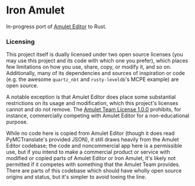 # Iron Amulet
In-progress port of [Amulet Editor](https://www.amuletmc.com/) to Rust.

### Licensing

This project itself is dually licensed under two open source licenses (you may use this project
and its code with which one you prefer), which places few limitations on how you use,
share, copy, or modify it, and so on. Additionally, many of its dependencies
and sources of inspiration or code (e.g. the awesome `quartz_nbt` and `rusty-leveldb`'s MCPE example)
are open source.

A notable exception is that Amulet Editor does place some substantial restrictions
on its usage and modification, which this project's licenses cannot and do not remove.
The [Amulet Team License 1.0.0](https://github.com/Amulet-Team/Amulet-NBT/blob/4.0/LICENSE)
prohibits, for instance, commercially competing with Amulet Editor for a non-educational purpose.

While no code here is copied from Amulet Editor (though it does read PyMCTranslate's provided JSON),
it still draws heavily from the Amulet Editor codebase; the code and noncommercial app here
is a permissible use, but if you intend to make a commercial product or service
with modified or copied parts of Amulet Editor or Iron Amulet, it's likely not permitted if
it competes with something that the Amulet Team provides.
There are parts of this codebase which should have wholly open source origins and status,
but it's simpler to avoid toeing the line.
